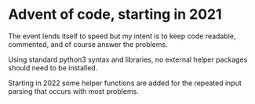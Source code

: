 # Advent of code, starting in 2021

The event lends itself to speed but my intent is to keep code readable, commented, and of course answer the problems.

Using standard python3 syntax and libraries, no external helper packages should need to be installed.

Starting in 2022 some helper functions are added for the repeated input parsing that occurs with most problems.
